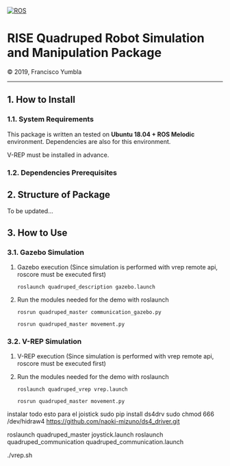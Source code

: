 [![ROS](http://www.ros.org/wp-content/uploads/2013/10/rosorg-logo1.png)](http://www.ros.org/)

<h1 style="border:none"> RISE Quadruped Robot Simulation and Manipulation Package </h1>
&copy; 2019, Francisco Yumbla

<hr>

## 1. How to Install

### 1.1. System Requirements

This package is written an tested on **Ubuntu 18.04 + ROS Melodic** environment. Dependencies are also for this environment.

V-REP must be installed in advance.

### 1.2. Dependencies Prerequisites

<!-- There are a number of dependencies in this package, since the ABB robot is operated by ROS-Industrial package. Please install all the packages listed below in your Ubuntu PC, in the given order. These packages can be installed by `apt` package manager.

* ros-kinetic-rosserial-arduino
* ros-kinetic-rosserial

Dont forget to clone 

'git clone https://github.com/ros-drivers/rosserial.git'

Now,Extract the metapackage `Quadruped_Foots` into `${ros_workspace}/src`. `catkin_make` your workspace. -->


## 2. Structure of Package

To be updated...


## 3. How to Use

### 3.1. Gazebo Simulation

1. Gazebo execution (Since simulation is performed with vrep remote api, roscore must be executed first)
   ```
   roslaunch quadruped_description gazebo.launch
   ```

2. Run the modules needed for the demo with roslaunch
   ```
   rosrun quadruped_master communication_gazebo.py 
   ```
    ```
   rosrun quadruped_master movement.py
   ```


### 3.2. V-REP Simulation

1. V-REP execution (Since simulation is performed with vrep remote api, roscore must be executed first)

2. Run the modules needed for the demo with roslaunch
   ```
   roslaunch quadruped_vrep vrep.launch
   ```
    ```
   rosrun quadruped_master movement.py
   ```


<!-- ### 3.2. Sensors

You can use the connect to the  controller. Type `rosrun rosserial_python serial_node.py _port:=/dev/ttyACM1` in the terminal, and you will get a correct port `/dev/ttyACM1`.
You can type ` rosrun foot_pressure_sensor sub_pressure.py` in the terminal. Please be careful when using the program.
this create a topic

* `/Foots_Touch`: move to designated pose 
* `/bolean_foots`: move to designated pose, in straight path. -->


instalar todo esto para el joistick
sudo pip install ds4drv
sudo chmod 666 /dev/hidraw4
https://github.com/naoki-mizuno/ds4_driver.git


roslaunch quadruped_master joystick.launch
roslaunch quadruped_communication quadruped_communication.launch


./vrep.sh


